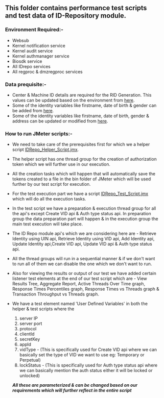 ## This folder contains performance test scripts and test data of ID-Repository module.

### Environment Required:-
* Websub
* Kernel notification service
* Kernel audit service
* Kernel authmanager service
* Biosdk service
* All IDrepo services
* All regproc & dmzregproc services

### Data prequisite:-
* Center & Machine ID details are required for the RID Generation. This values can be updated based on the environment from [here](https://github.com/mosip/mosip-performance-tests-mt/blob/1.1.5/commons/id-repository/support-files/Center-MachineIDValues.csv).
* Some of the identity variables like firstname, date of birth & gender can be added from [here](https://github.com/mosip/mosip-performance-tests-mt/blob/1.1.5/commons/id-repository/support-files/addIdentityRequestDetails.csv).
* Some of the identity variables like firstname, date of birth, gender & address can be updated or modified from [here](https://github.com/mosip/mosip-performance-tests-mt/blob/1.1.5/commons/id-repository/support-files/updateIdentityRequestDetails.csv).

### How to run JMeter scripts:-
* We need to take care of the prerequisites first for which we a helper script [IDRepo_Helper_Script.jmx](https://github.com/mosip/mosip-performance-tests-mt/blob/1.1.5/commons/id-repository/scripts/IDRepo_Helper_Script.jmx).
* The helper script has one thread group for the creation of authorization token which we will further use in our execution.
* All the creation tasks which will happen that will automatically save the tokens created to a file in the bin folder of JMeter which will be used further by our test script for execution.
* For the test execution part we have a script [IDRepo_Test_Script.jmx](https://github.com/mosip/mosip-performance-tests-mt/blob/1.1.5/commons/id-repository/scripts/IDRepo_Test_Script.jmx) which will do all the execution tasks.
* In the test script we have a preparation & execution thread group for all the api's except Create VID api & Auth type status api. In preparation group the data preparation part will happen & in the execution group the main test execution will take place.
* The ID Repo module api's which we are considering here are - Retrieve Identity using UIN api, Retrieve Identity using VID api, Add Identity api, Update Identity api,Create VID api, Update VID api & Auth type status api.
* All the thread groups will run in a sequential manner & if we don't want to run all of them we can disable the one which we don't want to run.
* Also for viewing the results or output of our test we have added certain listener test elements at the end of our test script which are - View Results Tree, Aggregate Report, Active Threads Over Time graph, Response Times Percentiles graph, Response Times vs Threads graph & Transaction Throughput vs Threads graph.
* We have a test element named 'User Defined Variables' in both the helper & test scripts where the 
  1. server IP
  2. server port
  3. protocol
  4. clientId
  5. secretKey
  6. appId
  7. vidType - (This is specifically used for Create VID api where we can basically set the type of VID we want to use eg: Temporary or Perpetual)
  8. lockStatus - (This is specifically used for Auth type status api where we can basically mention the auth status either it will be locked or unlocked)
  
  ***All these are parameterized & can be changed based on our requirements which will further reflect in the entire script***
